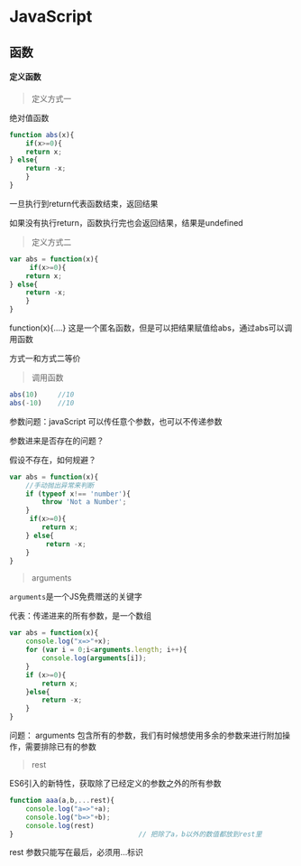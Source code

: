 # JavaScript

## 函数



#### 定义函数

> 定义方式一

绝对值函数

```js
function abs(x){
    if(x>=0){
    return x;
} else{
    return -x;
	}
}
```

一旦执行到return代表函数结束，返回结果

如果没有执行return，函数执行完也会返回结果，结果是undefined

>定义方式二

```js
var abs = function(x){
     if(x>=0){
    return x;
} else{
    return -x;
	}
}
```

function(x){....} 这是一个匿名函数，但是可以把结果赋值给abs，通过abs可以调用函数

方式一和方式二等价

> 调用函数

```js
abs(10)		//10
abs(-10)	//10
```

参数问题：javaScript 可以传任意个参数，也可以不传递参数

参数进来是否存在的问题？

假设不存在，如何规避？

```js
var abs = function(x){
    //手动抛出异常来判断
    if (typeof x!== 'number'){
        throw 'Not a Number';
    }
     if(x>=0){
    	return x;
	} else{
   		 return -x;
	}
}
```

> arguments

`arguments`是一个JS免费赠送的关键字

代表：传递进来的所有参数，是一个数组

```js
var abs = function(x){
    console.log("x=>"+x);
    for (var i = 0;i<arguments.length; i++){
        console.log(arguments[i]);
    }
    if (x>=0){
        return x;
    }else{
        return -x;
    }
}
```

问题： arguments 包含所有的参数，我们有时候想使用多余的参数来进行附加操作，需要排除已有的参数

> rest

ES6引入的新特性，获取除了已经定义的参数之外的所有参数

```js
function aaa(a,b,...rest){
	console.log("a=>"+a);
    console.log("b=>"+b);
    console.log(rest)
}								// 把除了a，b以外的数值都放到rest里
```



rest 参数只能写在最后，必须用...标识